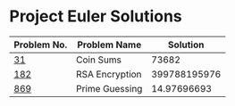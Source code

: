 # Project Euler Solutions


|                    Problem No.                  |             Problem Name                |            Solution          |
|-------------------------------------------------|-----------------------------------------|------------------------------|
| [31](https://projecteuler.net/problem=31)       |            Coin Sums                    |                73682         |
| [182](https://projecteuler.net/problem=182)     |            RSA Encryption               |         399788195976         |
| [869](https://projecteuler.net/problem=869)     |            Prime Guessing               |          14.97696693         |

